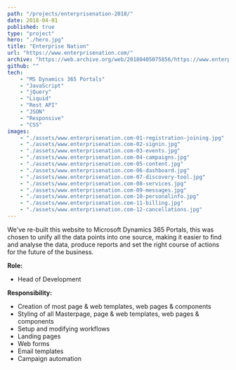 ```yaml
---
path: "/projects/enterprisenation-2018/"
date: 2018-04-01
published: true
type: "project"
hero: "./hero.jpg"
title: "Enterprise Nation"
url: "https://www.enterprisenation.com/"
archive: "https://web.archive.org/web/20180405075856/https://www.enterprisenation.com/"
github: ""
tech:
    - "MS Dynamics 365 Portals"
    - "JavaScript"
    - "jQuery"
    - "Liquid"
    - "Rest API"
    - "JSON"
    - "Responsive"
    - "CSS"
images:
    - "./assets/www.enterprisenation.com-01-registration-joining.jpg"
    - "./assets/www.enterprisenation.com-02-signin.jpg"
    - "./assets/www.enterprisenation.com-03-events.jpg"
    - "./assets/www.enterprisenation.com-04-campaigns.jpg"
    - "./assets/www.enterprisenation.com-05-content.jpg"
    - "./assets/www.enterprisenation.com-06-dashboard.jpg"
    - "./assets/www.enterprisenation.com-07-discovery-tool.jpg"
    - "./assets/www.enterprisenation.com-08-services.jpg"
    - "./assets/www.enterprisenation.com-09-messages.jpg"
    - "./assets/www.enterprisenation.com-10-personalinfo.jpg"
    - "./assets/www.enterprisenation.com-11-billing.jpg"
    - "./assets/www.enterprisenation.com-12-cancellations.jpg"
---
```


We've re-built this website to Microsoft Dynamics 365 Portals, this was chosen to unify all the data points into one source, making it easier to find and analyse the data, produce reports and set the right course of actions for the future of the business.

**Role:**
- Head of Development

**Responsibility:**
- Creation of most page & web templates, web pages & components
- Styling of all Masterpage, page & web templates, web pages & components
- Setup and modifying workflows
- Landing pages
- Web forms
- Email templates
- Campaign automation